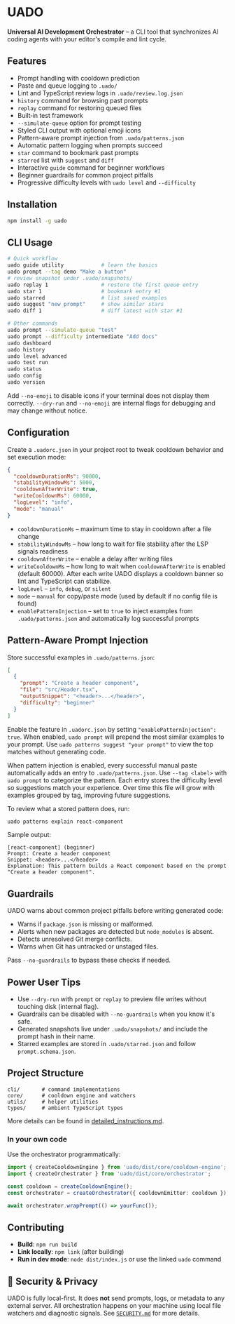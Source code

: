 # UADO

**Universal AI Development Orchestrator** – a CLI tool that synchronizes AI coding agents with your editor's compile and lint cycle.

## Features
- Prompt handling with cooldown prediction
- Paste and queue logging to `.uado/`
- Lint and TypeScript review logs in `.uado/review.log.json`
- `history` command for browsing past prompts
- `replay` command for restoring queued files
- Built‑in test framework
- `--simulate-queue` option for prompt testing
- Styled CLI output with optional emoji icons
- Pattern-aware prompt injection from `.uado/patterns.json`
- Automatic pattern logging when prompts succeed
- `star` command to bookmark past prompts
- `starred` list with `suggest` and `diff`
- Interactive `guide` command for beginner workflows
- Beginner guardrails for common project pitfalls
- Progressive difficulty levels with `uado level` and `--difficulty`

## Installation
```bash
npm install -g uado
```

## CLI Usage
```bash
# Quick workflow
uado guide utility            # learn the basics
uado prompt --tag demo "Make a button"
# review snapshot under .uado/snapshots/
uado replay 1                 # restore the first queue entry
uado star 1                   # bookmark entry #1
uado starred                  # list saved examples
uado suggest "new prompt"     # show similar stars
uado diff 1                   # diff latest with star #1

# Other commands
uado prompt --simulate-queue "test"
uado prompt --difficulty intermediate "Add docs"
uado dashboard
uado history
uado level advanced
uado test run
uado status
uado config
uado version
```

Add `--no-emoji` to disable icons if your terminal does not display them correctly. `--dry-run` and `--no-emoji` are internal flags for debugging and may change without notice.

## Configuration
Create a `.uadorc.json` in your project root to tweak cooldown behavior and set execution mode:
```json
{
  "cooldownDurationMs": 90000,
  "stabilityWindowMs": 5000,
  "cooldownAfterWrite": true,
  "writeCooldownMs": 60000,
  "logLevel": "info",
  "mode": "manual"
}
```
- `cooldownDurationMs` – maximum time to stay in cooldown after a file change
- `stabilityWindowMs` – how long to wait for file stability after the LSP signals readiness
- `cooldownAfterWrite` – enable a delay after writing files
- `writeCooldownMs` – how long to wait when `cooldownAfterWrite` is enabled (default 60000). After each write UADO displays a cooldown banner so lint and TypeScript can stabilize.
- `logLevel` – `info`, `debug`, or `silent`
- `mode` – `manual` for copy/paste mode (used by default if no config file is found)
- `enablePatternInjection` – set to `true` to inject examples from `.uado/patterns.json` and automatically log successful prompts

## Pattern-Aware Prompt Injection
Store successful examples in `.uado/patterns.json`:
```json
[
  {
    "prompt": "Create a header component",
    "file": "src/Header.tsx",
    "outputSnippet": "<header>...</header>",
    "difficulty": "beginner"
  }
]
```
Enable the feature in `.uadorc.json` by setting `"enablePatternInjection": true`.
When enabled, `uado prompt` will prepend the most similar examples to your prompt.
Use `uado patterns suggest "your prompt"` to view the top matches without generating code.

When pattern injection is enabled, every successful manual paste automatically adds an entry to `.uado/patterns.json`. Use `--tag <label>` with `uado prompt` to categorize the pattern. Each entry stores the difficulty level so suggestions match your experience. Over time this file will grow with examples grouped by tag, improving future suggestions.

To review what a stored pattern does, run:

```bash
uado patterns explain react-component
```

Sample output:

```text
[react-component] (beginner)
Prompt: Create a header component
Snippet: <header>...</header>
Explanation: This pattern builds a React component based on the prompt "Create a header component".
```

## Guardrails
UADO warns about common project pitfalls before writing generated code:

- Warns if `package.json` is missing or malformed.
- Alerts when new packages are detected but `node_modules` is absent.
- Detects unresolved Git merge conflicts.
- Warns when Git has untracked or unstaged files.

Pass `--no-guardrails` to bypass these checks if needed.

## Power User Tips
- Use `--dry-run` with `prompt` or `replay` to preview file writes without touching disk (internal flag).
- Guardrails can be disabled with `--no-guardrails` when you know it's safe.
- Generated snapshots live under `.uado/snapshots/` and include the prompt hash in their name.
- Starred examples are stored in `.uado/starred.json` and follow `prompt.schema.json`.

## Project Structure
```
cli/       # command implementations
core/      # cooldown engine and watchers
utils/     # helper utilities
types/     # ambient TypeScript types
```

More details can be found in [detailed_instructions.md](./detailed_instructions.md).

### In your own code
Use the orchestrator programmatically:
```ts
import { createCooldownEngine } from 'uado/dist/core/cooldown-engine';
import { createOrchestrator } from 'uado/dist/core/orchestrator';

const cooldown = createCooldownEngine();
const orchestrator = createOrchestrator({ cooldownEmitter: cooldown });

await orchestrator.wrapPrompt(() => yourFunc());
```

## Contributing
- **Build**: `npm run build`
- **Link locally**: `npm link` (after building)
- **Run in dev mode**: `node dist/index.js` or use the linked `uado` command

## 🔐 Security & Privacy
UADO is fully local-first. It does **not** send prompts, logs, or metadata to any external server.
All orchestration happens on your machine using local file watchers and diagnostic signals.
See [`SECURITY.md`](./SECURITY.md) for more details.
